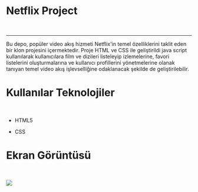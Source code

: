 <h1> Netflix Project </h1> </br>
<hr>
Bu depo, popüler video akış hizmeti Netflix'in temel özelliklerini taklit eden bir klon projesini içermektedir. Proje HTML ve CSS ile geliştirildi java script kullanılarak kullanıcılara film ve dizileri listeleyip izlemelerine, favori listelerini oluşturmalarına ve kullanıcı profillerini yönetmelerine olanak tanıyan temel video akış işlevselliğine odaklanacak şekilde de geliştirilebilir. </br>

<h1> Kullanılar Teknolojiler </h1></br>

- HTML5 </br>

- CSS </br>

<h1>Ekran Görüntüsü </h1></br>

![](images/Netflix.gif)

